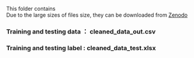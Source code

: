 This folder contains   
Due to the large sizes of files size, they can be downloaded from [Zenodo](https://zenodo.org/records/15753372/files/data_and_label.zip?download=1)
### Training and testing data ： cleaned_data_out.csv       
### Training and testing label :   cleaned_data_test.xlsx 




